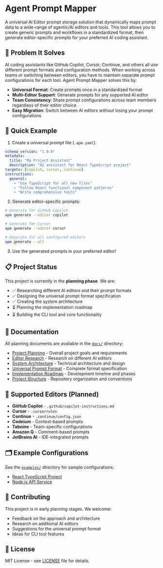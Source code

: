 # Agent Prompt Mapper

A universal AI Editor prompt storage solution that dynamically maps prompt data to a wide-range of agentic/AI editors and tools. This tool allows you to create generic prompts and workflows in a standardized format, then generate editor-specific prompts for your preferred AI coding assistant.

## 🎯 Problem It Solves

AI coding assistants like GitHub Copilot, Cursor, Continue, and others all use different prompt formats and configuration methods. When working across teams or switching between editors, you have to maintain separate prompt configurations for each tool. Agent Prompt Mapper solves this by:

- **Universal Format**: Create prompts once in a standardized format
- **Multi-Editor Support**: Generate prompts for any supported AI editor
- **Team Consistency**: Share prompt configurations across team members regardless of their editor choice
- **Easy Migration**: Switch between AI editors without losing your prompt configurations

## 🚀 Quick Example

1. Create a universal prompt file (`.apm.yaml`):
```yaml
schema_version: "1.0.0"
metadata:
  title: "My Project Assistant"
  description: "AI assistant for React TypeScript project"
targets: [copilot, cursor, continue]
instructions:
  general:
    - "Use TypeScript for all new files"
    - "Follow React functional component patterns"
    - "Write comprehensive tests"
```

2. Generate editor-specific prompts:
```bash
# Generate for GitHub Copilot
apm generate --editor copilot

# Generate for Cursor
apm generate --editor cursor

# Generate for all configured editors
apm generate --all
```

3. Use the generated prompts in your preferred editor!

## 📋 Project Status

This project is currently in the **planning phase**. We are:
- ✅ Researching different AI editors and their prompt formats
- ✅ Designing the universal prompt format specification  
- ✅ Creating the system architecture
- ⏳ Planning the implementation roadmap
- ⏳ Building the CLI tool and core functionality

## 📖 Documentation

All planning documents are available in the [`docs/`](./docs/) directory:

- [Project Planning](./docs/PLANNING.md) - Overall project goals and requirements
- [Editor Research](./docs/EDITOR_RESEARCH.md) - Research on different AI editors
- [System Architecture](./docs/ARCHITECTURE.md) - Technical architecture and design
- [Universal Prompt Format](./docs/UPF_SPECIFICATION.md) - Complete format specification
- [Implementation Roadmap](./docs/IMPLEMENTATION_ROADMAP.md) - Development timeline and phases
- [Project Structure](./docs/PROJECT_STRUCTURE.md) - Repository organization and conventions

## 🎨 Supported Editors (Planned)

- **GitHub Copilot** - `.github/copilot-instructions.md`
- **Cursor** - `.cursorrules`
- **Continue** - `.continue/config.json`
- **Codeium** - Context-based prompts
- **Tabnine** - Team-specific configurations
- **Amazon Q** - Comment-based prompts
- **JetBrains AI** - IDE-integrated prompts

## 🗂️ Example Configurations

See the [`examples/`](./examples/) directory for sample configurations:

- [React TypeScript Project](./examples/basic/react-typescript.apm.yaml)
- [Node.js API Service](./examples/basic/node-api.apm.yaml)

## 🤝 Contributing

This project is in early planning stages. We welcome:
- Feedback on the approach and architecture
- Research on additional AI editors
- Suggestions for the universal prompt format
- Ideas for CLI tool features

## 📄 License

MIT License - see [LICENSE](LICENSE) file for details.
